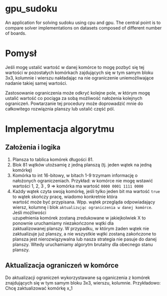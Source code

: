 # gpu_sudoku
An application for solving sudoku using cpu and gpu. The central point is to compare solver implementations on datasets composed of different number of boards.

# Pomysł
Jeśli mogę ustalić wartość w danej komórce to mogę pozbyć się tej wartości w pozostałych komórkach zajdujących się
w tym samym bloku 3x3, kolumnie i wierszu nakładając na nie ograniczenie uniemożliwające nadanie takiej samej wartości.

Zastosowanie ograniczenia może odkryć kolejne pole, w którym mogę ustalić wartość co pociąga za sobą możliwość 
nałożenia kolejnych ograniczeń. Powtarzanie tej procedury może doprowadzić mnie do całkowitego rozwiąznia planszy lub ustalić 
część pól.

# Implementacja algorytmu
## Założenia i logika
1) Plansza to tablica komórek długości 81.
2) Blok 81 wątków utożsamię z jedną planszą (tj. jeden wątek na jedną komórkę)
3) Komórka to int 16-bitowy, w bitach 1-9 trzymam informację o nałożonych ograniczeniach.
   Przykład:
     w komórce nie mogę wstawić wartości 1, 2, 3 , 9 => komórka ma wartość `0000 0001 1111 0000`
4) Każdy wątek czyta swoją komórkę, jeśli tylko jeden bit ma wartość `true` to wątek skończy pracę, wiadomo konkretnie która   
   wartość może być przypisana.
   Wpp. wątek przegląda odpowiadający wiersz, kolumnę i blok `aktualizując ograniczenia w danej komórce`. Jeśli możliwości    
   uzupełnienia komórek zostaną zredukowane w jakiejkolwiek X to ponownie uruchamiamy niezakończone wątki dla    
   zaktualizowanej planszy.
   W przypadku, w którym żaden wątek nie zaktualizuje już planszy, a nie wszystkie wątki zostaną zakończone to plansza jest
   nierozwiązywalna lub nasza strategia nie pasuje do danej planszy. Wtedy uruchamiamy algorytm brutalny dla obecnego stanu
   planszy.
## Aktualizacja ograniczeń w komórce
Do aktualizacji ograniczeń wykorzystawane są oganiczenia z komórek znajdujących się w tym samym bloku 3x3, wierszu, kolumnie. 
Przykładowo: Chcę zaktualizować komórkę x_1
